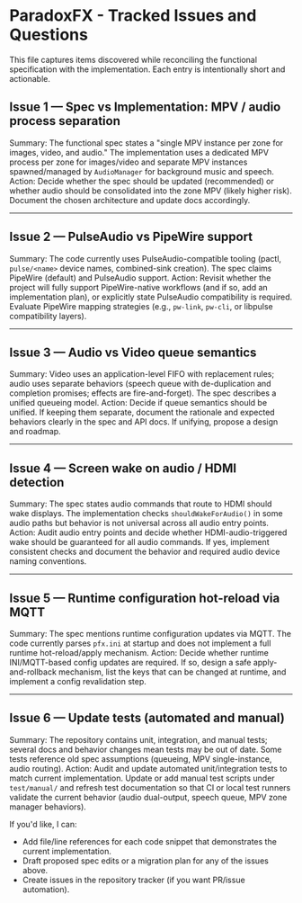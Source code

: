 # ParadoxFX - Tracked Issues and Questions

This file captures items discovered while reconciling the functional specification with the implementation. Each entry is intentionally short and actionable.

## Issue 1 — Spec vs Implementation: MPV / audio process separation
Summary: The functional spec states a "single MPV instance per zone for images, video, and audio." The implementation uses a dedicated MPV process per zone for images/video and separate MPV instances spawned/managed by `AudioManager` for background music and speech.
Action: Decide whether the spec should be updated (recommended) or whether audio should be consolidated into the zone MPV (likely higher risk). Document the chosen architecture and update docs accordingly.

---

## Issue 2 — PulseAudio vs PipeWire support
Summary: The code currently uses PulseAudio-compatible tooling (pactl, `pulse/<name>` device names, combined-sink creation). The spec claims PipeWire (default) and PulseAudio support.
Action: Revisit whether the project will fully support PipeWire-native workflows (and if so, add an implementation plan), or explicitly state PulseAudio compatibility is required. Evaluate PipeWire mapping strategies (e.g., `pw-link`, `pw-cli`, or libpulse compatibility layers).

---

## Issue 3 — Audio vs Video queue semantics
Summary: Video uses an application-level FIFO with replacement rules; audio uses separate behaviors (speech queue with de-duplication and completion promises; effects are fire-and-forget). The spec describes a unified queueing model.
Action: Decide if queue semantics should be unified. If keeping them separate, document the rationale and expected behaviors clearly in the spec and API docs. If unifying, propose a design and roadmap.

---

## Issue 4 — Screen wake on audio / HDMI detection
Summary: The spec states audio commands that route to HDMI should wake displays. The implementation checks `shouldWakeForAudio()` in some audio paths but behavior is not universal across all audio entry points.
Action: Audit audio entry points and decide whether HDMI-audio-triggered wake should be guaranteed for all audio commands. If yes, implement consistent checks and document the behavior and required audio device naming conventions.

---

## Issue 5 — Runtime configuration hot-reload via MQTT
Summary: The spec mentions runtime configuration updates via MQTT. The code currently parses `pfx.ini` at startup and does not implement a full runtime hot-reload/apply mechanism.
Action: Decide whether runtime INI/MQTT-based config updates are required. If so, design a safe apply-and-rollback mechanism, list the keys that can be changed at runtime, and implement a config revalidation step.

---

## Issue 6 — Update tests (automated and manual)
Summary: The repository contains unit, integration, and manual tests; several docs and behavior changes mean tests may be out of date. Some tests reference old spec assumptions (queueing, MPV single-instance, audio routing).
Action: Audit and update automated unit/integration tests to match current implementation. Update or add manual test scripts under `test/manual/` and refresh test documentation so that CI or local test runners validate the current behavior (audio dual-output, speech queue, MPV zone manager behaviors).



If you'd like, I can:
- Add file/line references for each code snippet that demonstrates the current implementation.
- Draft proposed spec edits or a migration plan for any of the issues above.
- Create issues in the repository tracker (if you want PR/issue automation).
